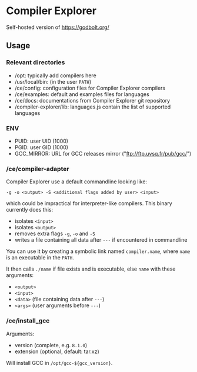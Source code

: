 # Compiler Explorer

Self-hosted version of https://godbolt.org/

## Usage

### Relevant directories

- /opt: typically add compilers here
- /usr/local/bin: (in the user `PATH`)
- /ce/config: configuration files for Compiler Explorer compilers
- /ce/examples: default and examples files for languages
- /ce/docs: documentations from Compiler Explorer git repository
- /compiler-explorer/lib: languages.js contain the list of supported languages

### ENV

- PUID: user UID (1000)
- PGID: user GID (1000)
- GCC_MIRROR: URL for GCC releases mirror ("ftp://ftp.uvsq.fr/pub/gcc/")

### /ce/compiler-adapter

Compiler Explorer use a default commandline looking like:
```
-g -o <output> -S <additional flags added by user> <input>
```
which could be impractical for interpreter-like compilers.
This binary currently does this:
- isolates `<input>`
- isolates `<output>`
- removes extra flags `-g`, `-o` and `-S`
- writes a file containing all data after `---` if encountered in commandline

You can use it by creating a symbolic link named `compiler.name`, where `name` is an executable in the `PATH`.

It then calls `./name` if file exists and is executable, else `name` with these arguments:
- `<output>`
- `<input>`
- `<data>` (file containing data after `---`)
- `<args>` (user arguments before `---`)

### /ce/install_gcc

Arguments:
- version (complete, e.g. `8.1.0`)
- extension (optional, default: tar.xz)

Will install GCC in `/opt/gcc-${gcc_version}`.
